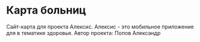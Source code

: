 # Карта больниц
Сайт-карта для проекта Алексис. Алексис - это мобильное приложение для в тематике здоровья.
Автор проекта: Попов Александр
